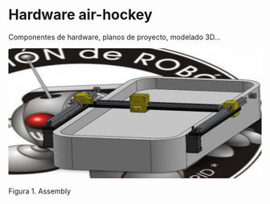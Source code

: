 # Hardware air-hockey

Componentes de hardware, planos de proyecto, modelado 3D...

![Assembly](assembly.jpg)

Figura 1. Assembly
